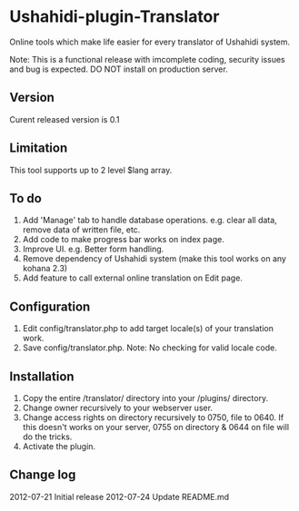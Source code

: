 Ushahidi-plugin-Translator
==========================

Online tools which make life easier for every translator of Ushahidi system.

Note: This is a functional release with imcomplete coding, security issues and bug is expected.
      DO NOT install on production server.

Version
-------
Curent released version is 0.1

Limitation
----------
This tool supports up to 2 level $lang array.

To do
-----
1. Add 'Manage' tab to handle database operations. e.g. clear all data, remove data of written file, etc.
2. Add code to make progress bar works on index page.
3. Improve UI. e.g. Better form handling.
4. Remove dependency of Ushahidi system (make this tool works on any kohana 2.3)
5. Add feature to call external online translation on Edit page.

Configuration
-------------
1. Edit config/translator.php to add target locale(s) of your translation work.
2. Save config/translator.php. Note: No checking for valid locale code.

Installation
------------
1. Copy the entire /translator/ directory into your /plugins/ directory.
2. Change owner recursively to your webserver user.
3. Change access rights on directory recursively to 0750, file to 0640.
If this doesn't works on your server, 0755 on directory & 0644 on file will do the tricks.
4. Activate the plugin.

Change log
----------
2012-07-21 Initial release
2012-07-24 Update README.md


